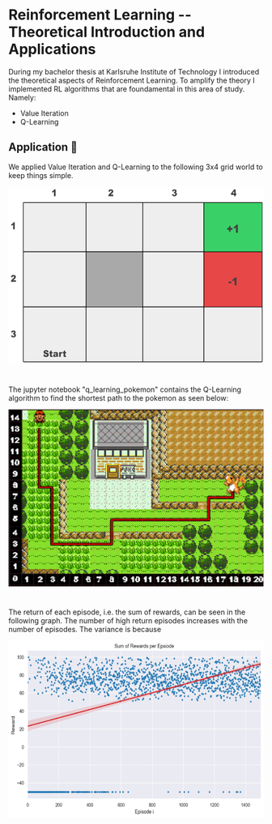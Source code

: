 # Reinforcement Learning -- Theoretical Introduction and Applications

During my bachelor thesis at Karlsruhe Institute of Technology I introduced the theoretical aspects of Reinforcement Learning.
To amplify the theory I implemented RL algorithms that are foundamental in this area of study. Namely:
* Value Iteration
* Q-Learning

## Application :rocket:
We applied Value Iteration and Q-Learning to the following 3x4 grid world to keep things simple.

<img src="assets/grid.png?raw=true" width="600" height="350">

# 
The jupyter notebook "q_learning_pokemon" contains the Q-Learning algorithm to find the shortest path to the pokemon as seen below:

<img src="assets/pokemon_gridworld_only_charmander_solution.PNG?raw=true" width="600" height="350">

#
The return of each episode, i.e. the sum of rewards, can be seen in the following graph. The number of high return episodes increases with the number of episodes. The variance is because

<img src="assets/pokemon-rewards-per-episode.png?raw=true" width="600" height="350">